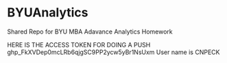 # BYUAnalytics
Shared Repo for BYU MBA Adavance Analytics Homework

HERE IS THE ACCESS TOKEN FOR DOING A PUSH  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
User name is CNPECK